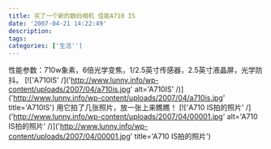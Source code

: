 ```yaml
---
title: 买了一个新的数码相机 佳能A710 IS
date: '2007-04-21 14:22:49'
description: 
tags: 
categories: ['生活'']
---
```


性能参数：710w象素，6倍光学变焦，1/2.5英寸传感器，2.5英寸液晶屏，光学防抖。
[!['A710IS' /]('http://www.lunny.info/wp-content/uploads/2007/04/a710is.jpg' alt='A710IS' /)]('http://www.lunny.info/wp-content/uploads/2007/04/a710is.jpg' title='A710IS')
用它拍了几张照片，放一张上来瞧瞧！
[!['A710 IS拍的照片' /]('http://www.lunny.info/wp-content/uploads/2007/04/00001.jpg' alt='A710 IS拍的照片' /)]('http://www.lunny.info/wp-content/uploads/2007/04/00001.jpg' title='A710 IS拍的照片')
